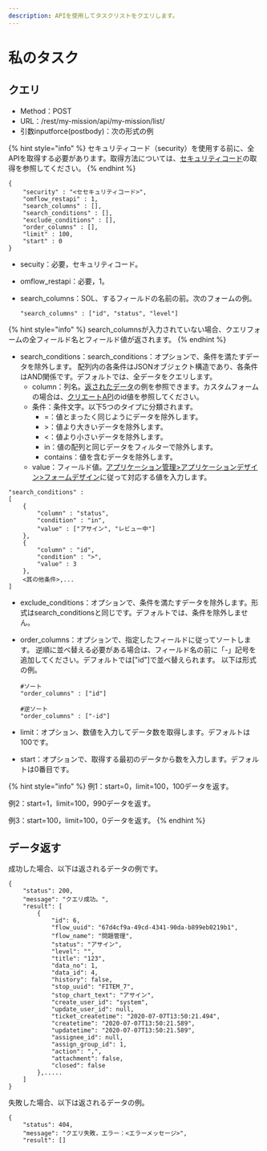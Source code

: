 ```yaml
---
description: APIを使用してタスクリストをクエリします。
---
```


# 私のタスク

## クエリ

* Method：POST
* URL：/rest/my-mission/api/my-mission/list/
* 引数inputforce\(postbody\)：次の形式の例

{% hint style="info" %}
セキュリティコード（security）を使用する前に、全APIを取得する必要があります。取得方法については、[セキュリティコード](https://doc.omflow.com.tw/v/japan/api-jie-shao/an-quan-ma)の取得を参照してください。
{% endhint %}

```text
{
	"security" : "<セセキュリティコード>",
	"omflow_restapi" : 1,
	"search_columns" : [],
	"search_conditions" : [],
	"exclude_conditions" : [],
	"order_columns" : [],
	"limit" : 100,
	"start" : 0
}
```

* secuity：必要，セキュリティコード。
* omflow\_restapi：必要，1。
* search\_columns：SOL、するフィールドの名前の前。次のフォームの例。

  ```text
  "search_columns" : ["id", "status", "level"]
  ```

{% hint style="info" %}
search\_columnsが入力されていない場合、クエリフォームの全フィールド名とフィールド値が返されます。
{% endhint %}

* search\_conditions：search\_conditions：オプションで、条件を満たすデータを除外します。 配列内の各条件はJSONオブジェクト構造であり、各条件はAND関係です。デフォルトでは、全データをクエリします。
  * column：列名。[返されたデータ](https://doc.omflow.com.tw/v/japan/api-jie-shao/wo-de-ren-wu#hui-chuan-zi-liao)の例を参照できます。カスタムフォームの場合は、[クリエートAPI](https://doc.omflow.com.tw/v/japan/api-jie-shao/kuai-su-kai-chan-tui-chan#kai-chan)のid値を参照してください。
  * 条件：条件文字。以下5つのタイプに分類されます。
    * =：値とまったく同じようにデータを除外します。
    * &gt;：値より大きいデータを除外します。
    * &lt;：値より小さいデータを除外します。
    * in：値の配列と同じデータをフィルターで除外します。
    * contains：値を含むデータを除外します。
  * value：フィールド値。[アプリケーション管理&gt;アプリケーションデザイン&gt;フォームデザイン](https://doc.omflow.com.tw/v/japan/5/6#xin-jian-bian-ji-liu-cheng-ye-mian-biao-chan-she-ji)に従って対応する値を入力します。

```text
"search_conditions" :
[
    {
        "column" : "status",
        "condition" : "in",
        "value" : ["アサイン", "レビュー中"]
    },
    {
        "column" : "id",
        "condition" : ">",
        "value" : 3
    },
    <其の他条件>,...
]
```

* exclude\_conditions：オプションで、条件を満たすデータを除外します。形式はsearch\_conditionsと同じです。デフォルトでは、条件を除外しません。
* order\_columns：オプションで、指定したフィールドに従ってソートします。 逆順に並べ替える必要がある場合は、フィールド名の前に「-」記号を追加してください。デフォルトでは\["id"\]で並べ替えられます。 以下は形式の例。

  ```text
  #ソート
  "order_columns" : ["id"]

  #逆ソート
  "order_columns" : ["-id"]
  ```

* limit：オプション、数値を入力してデータ数を取得します。デフォルトは100です。
* start：オプションで、取得する最初のデータから数を入力します。デフォルトは0番目です。

{% hint style="info" %}
例1：start=0，limit=100，100データを返す。

例2：start=1，limit=100，990データを返す。

例3：start=100，limit=100，0データを返す。
{% endhint %}

## データ返す

成功した場合、以下は返されるデータの例です。

```text
{
    "status": 200,
    "message": "クエリ成功。",
    "result": [
        {
            "id": 6,
            "flow_uuid": "67d4cf9a-49cd-4341-90da-b899eb0219b1",
            "flow_name": "問題管理",
            "status": "アサイン",
            "level": "",
            "title": "123",
            "data_no": 1,
            "data_id": 4,
            "history": false,
            "stop_uuid": "FITEM_7",
            "stop_chart_text": "アサイン",
            "create_user_id": "system",
            "update_user_id": null,
            "ticket_createtime": "2020-07-07T13:50:21.494",
            "createtime": "2020-07-07T13:50:21.589",
            "updatetime": "2020-07-07T13:50:21.589",
            "assignee_id": null,
            "assign_group_id": 1,
            "action": ",",
            "attachment": false,
            "closed": false
        },.....
    ]
}
```

失敗した場合、以下は返されるデータの例。

```text
{
    "status": 404,
    "message": "クエリ失敗，エラー：<エラーメッセージ>",
    "result": []

```

